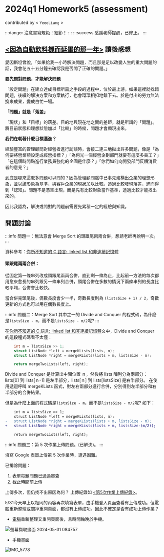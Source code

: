 # 2024q1 Homework5 (assessment)
contributed by < `YeeeLiang` >

:::danger
注意書寫規範！細節！
:::
:::success
感謝老師提醒，已修正。
:::


## [<因為自動飲料機而延畢的那一年>](https://blog.opasschang.com/the-story-of-auto-beverage-machine-1/) 讀後感想
 
愛因斯坦曾說，「如果給我一小時解決問題，而且那是足以改變人生的重大問題的話，我會花五十五分鐘去確認我是否問了正確的問題。」

**要先問對問題，才能解決問題**

「設定問題」在建立達成目標所需之手段的過程中，位於最上游。如果這裡就找錯問題，後續的解決方案和方案執行，也會環環相扣地錯下去。於是付出的勞力無法換來成果，變成白忙一場。

**「問題」就是「落差」**
    
「現狀」和「目標」的落差。目的地與現在地之間的差距，就是所謂的「問題」。將目前狀態和理想狀態加以「比較」的時候，問題才會顯現出來。

**我們在朝著什麼目標邁進？**

經驗豐富的管理顧問對經營者進行訪談時，會接二連三地拋出許多問題，像是「為何要將營業額設定成經營指標？」「為何光一個經營企劃部門就要有這麼多員工？」「在這個時間點進行業務員強化的企圖是什麼？」「你們如何向開發部門反饋消費者的意見？」

到底是哪來這麼多問題可以問的？因為管理顧問腦中已事先建構出企業的理想形象，並以該形象為基準，與客戶企業的現狀加以比較。透過比較發現落差，進而得到「認知」。問題不是憑空出現，而是先有比較對象當作基準，透過比較才能找出來的。

因此我認為，解決或問對的問題前需要先累積一定的經驗與知識。

## 問題討論

:::info
問題一：無法意會 Merge Sort 的頭跟尾兩兩合併，想請老師再說明一次。
:::


資料參考：[你所不知道的 C 語言: linked list 和非連續記憶體](https://hackmd.io/@sysprog/c-linked-list)

#### **頭跟尾兩兩合併：**

從固定第一條串列改成頭跟尾兩兩合併，直到剩一條為止，比起前一方法的每次都用愈來愈長的串列跟另一條串列合併，頭尾合併在多數的情況下兩條串列的長度比較平均，合併會比較快。

當合併完頭尾後，偶數長度會少一半，奇數長度則為 `(listsSize + 1) / 2`，奇數更新的方式也可以用在偶數長度上。

:::info
問題二：Merge Sort 其中之一的 Divide and Conquer 的程式碼，為什麼是`listsSize - m`，而不是`listsSize - m/2`呢?
:::

在[你所不知道的 C 語言: linked list 和非連續記憶體](https://hackmd.io/@sysprog/c-linked-list)文中，Divide and Conquer 的這段程式碼看不太懂：

```c
    int m = listsSize >> 1;
    struct ListNode *left = mergeKLists(lists, m);
    struct ListNode *right = mergeKLists(lists + m, listsSize - m);

    return mergeTwoLists(left, right);
```
Divide and Conquer 是計算出中間位置 ｎ，然後將 lists 陣列分為兩部分：lists[0] 到 lists[ｎ-1] 是左半部分，lists[ｎ] 到 lists[listsSize] 是右半部分。
在使用遞迴呼叫 mergeKLists 函式，對左右兩部分進行合併，分別得到左半部分和右半部分的合併結果。

但是為什麼上面的程式碼是`listsSize - m`，而不是`listsSize - m/2`呢?
如下：
```diff
    int m = listsSize >> 1;
    struct ListNode *left = mergeKLists(lists, m);
-   struct ListNode *right = mergeKLists(lists + m, listsSize - m);
+   struct ListNode *right = mergeKLists(lists + m, listsSize-(m/2));

    return mergeTwoLists(left, right);
```

:::info
問題三：第 5 次作業上傳問題。(已解決)。
:::

填寫 Google 表單上傳第 5 次作業時，遭遇困難。

已排除問題：

1. 表單每題問題已通過審查
2. 截止時間前上傳

上傳多次，但仍找不出原因為何？
上傳紀錄如
[<第5次作業上傳紀錄>](https://drive.google.com/file/d/1Jskc-GNp3Na6CECIGrZdr0pgXXBGc7nm/view?usp=sharing)。

5/31今天早上以相同的內容再次填寫表單，由手機登入頁面查看有上傳成功。但電腦重新整理或關掉重開頁面，都沒有上傳成功。因此不確定是否有成功上傳作業？

* [電腦](https://drive.google.com/file/d/1geXinlrNATyOg3eP-FQSRZXA0A_7DDZt/view?usp=sharing)重新整理又重開頁面後，且時間軸晚於手機。

![螢幕擷取畫面 2024-05-31 084757](https://hackmd.io/_uploads/r1B9058NC.jpg)


* 手機畫面

![IMG_5778](https://hackmd.io/_uploads/ByqRJoIVA.jpg)





